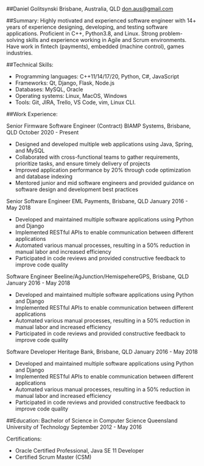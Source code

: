 ##Daniel Golitsynski
Brisbane, Australia, QLD
don.aus@gmail.com

##Summary:
Highly motivated and experienced software engineer with 14+ years of experience designing, developing, and testing software applications. 
Proficient in C++, Python3.8, and Linux. Strong problem-solving skills and experience working in Agile and Scrum environments. 
Have work in fintech (payments), embedded (machine control), games industries.

##Technical Skills:
- Programming languages: C++11/14/17/20, Python, C#, JavaScript
- Frameworks: Qt, Django, Flask, Node.js
- Databases: MySQL, Oracle
- Operating systems: Linux, MacOS, Windows
- Tools: Git, JIRA, Trello, VS Code, vim, Linux CLI.

##Work Experience:

Senior Firmware Software Engineer (Contract)
BIAMP Systems, Brisbane, QLD
October 2020 - Present
- Designed and developed multiple web applications using Java, Spring, and MySQL
- Collaborated with cross-functional teams to gather requirements, prioritize tasks, and ensure timely delivery of projects
- Improved application performance by 20% through code optimization and database indexing
- Mentored junior and mid software engineers and provided guidance on software design and development best practices

Senior Software Engineer
EML Payments, Brisbane, QLD
January 2016 - May 2018
- Developed and maintained multiple software applications using Python and Django
- Implemented RESTful APIs to enable communication between different applications
- Automated various manual processes, resulting in a 50% reduction in manual labor and increased efficiency
- Participated in code reviews and provided constructive feedback to improve code quality

Software Engineer
Beeline/AgJunction/HemispehereGPS, Brisbane, QLD
January 2016 - May 2018
- Developed and maintained multiple software applications using Python and Django
- Implemented RESTful APIs to enable communication between different applications
- Automated various manual processes, resulting in a 50% reduction in manual labor and increased efficiency
- Participated in code reviews and provided constructive feedback to improve code quality

Software Developer
Heritage Bank, Brisbane, QLD
January 2016 - May 2018
- Developed and maintained multiple software applications using Python and Django
- Implemented RESTful APIs to enable communication between different applications
- Automated various manual processes, resulting in a 50% reduction in manual labor and increased efficiency
- Participated in code reviews and provided constructive feedback to improve code quality

##Education:
Bachelor of Science in Computer Science
Queensland University of Technology
September 2012 - May 2016

Certifications:
- Oracle Certified Professional, Java SE 11 Developer
- Certified Scrum Master (CSM)
